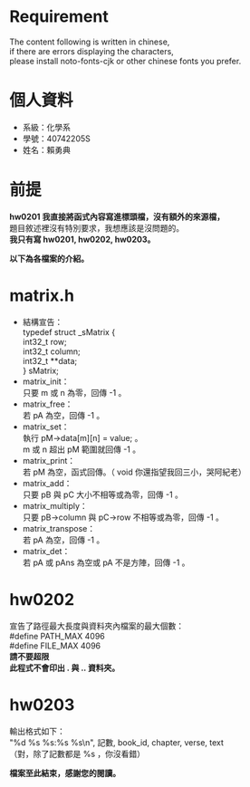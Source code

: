 # Requirement
The content following is written in chinese,  
if there are errors displaying the characters,  
please install noto-fonts-cjk or other chinese fonts you prefer.  
  
# 個人資料
- 系級：化學系
- 學號：40742205S
- 姓名：賴勇典
  
# 前提
**hw0201 我直接將函式內容寫進標頭檔，沒有額外的來源檔，**  
題目敘述裡沒有特別要求，我想應該是沒問題的。  
**我只有寫 hw0201, hw0202, hw0203。**  
  
**以下為各檔案的介紹。**  
  
# matrix.h
- 結構宣告：  
typedef struct _sMatrix {  
    int32_t row;  
    int32_t column;  
    int32_t **data;  
} sMatrix;  
- matrix_init：  
只要 m 或 n 為零，回傳 -1 。
- matrix_free：  
若 pA 為空，回傳 -1 。
- matrix_set：  
執行 pM->data[m][n] = value; 。  
m 或 n 超出 pM 範圍就回傳 -1 。
- matrix_print：  
若 pM 為空，函式回傳。（ void 你還指望我回三小，哭阿紀老）
- matrix_add：  
只要 pB 與 pC 大小不相等或為零，回傳 -1 。
- matrix_multiply：  
只要 pB->column 與 pC->row 不相等或為零，回傳 -1 。
- matrix_transpose：  
若 pA 為空，回傳 -1 。
- matrix_det：  
若 pA 或 pAns 為空或 pA 不是方陣，回傳 -1 。

# hw0202
宣告了路徑最大長度與資料夾內檔案的最大個數：  
#define PATH_MAX 4096  
#define FILE_MAX 4096  
**請不要超限**  
**此程式不會印出 . 與 .. 資料夾。**  
  
# hw0203
輸出格式如下：  
"%d %s %s:%s %s\n", 記數, book_id, chapter, verse, text  
（對，除了記數都是 %s ，你沒看錯）  
  
  

**檔案至此結束，感謝您的閱讀。**